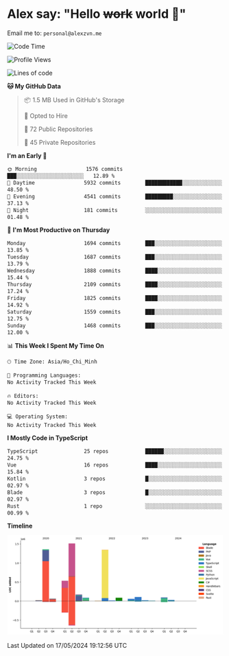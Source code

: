 # Alex say: "Hello ~~work~~ world 🐾"
Email me to: `personal@alexzvn.me`

<!--START_SECTION:waka-->
![Code Time](http://img.shields.io/badge/Code%20Time-1%2C066%20hrs%2055%20mins-blue)

![Profile Views](http://img.shields.io/badge/Profile%20Views-1-blue)

![Lines of code](https://img.shields.io/badge/From%20Hello%20World%20I%27ve%20Written-5.5%20million%20lines%20of%20code-blue)

**🐱 My GitHub Data** 

> 📦 1.5 MB Used in GitHub's Storage 
 > 
> 💼 Opted to Hire
 > 
> 📜 72 Public Repositories 
 > 
> 🔑 45 Private Repositories 
 > 
**I'm an Early 🐤** 

```text
🌞 Morning                1576 commits        ███░░░░░░░░░░░░░░░░░░░░░░   12.89 % 
🌆 Daytime                5932 commits        ████████████░░░░░░░░░░░░░   48.50 % 
🌃 Evening                4541 commits        █████████░░░░░░░░░░░░░░░░   37.13 % 
🌙 Night                  181 commits         ░░░░░░░░░░░░░░░░░░░░░░░░░   01.48 % 
```
📅 **I'm Most Productive on Thursday** 

```text
Monday                   1694 commits        ███░░░░░░░░░░░░░░░░░░░░░░   13.85 % 
Tuesday                  1687 commits        ███░░░░░░░░░░░░░░░░░░░░░░   13.79 % 
Wednesday                1888 commits        ████░░░░░░░░░░░░░░░░░░░░░   15.44 % 
Thursday                 2109 commits        ████░░░░░░░░░░░░░░░░░░░░░   17.24 % 
Friday                   1825 commits        ████░░░░░░░░░░░░░░░░░░░░░   14.92 % 
Saturday                 1559 commits        ███░░░░░░░░░░░░░░░░░░░░░░   12.75 % 
Sunday                   1468 commits        ███░░░░░░░░░░░░░░░░░░░░░░   12.00 % 
```


📊 **This Week I Spent My Time On** 

```text
🕑︎ Time Zone: Asia/Ho_Chi_Minh

💬 Programming Languages: 
No Activity Tracked This Week

🔥 Editors: 
No Activity Tracked This Week

💻 Operating System: 
No Activity Tracked This Week
```

**I Mostly Code in TypeScript** 

```text
TypeScript               25 repos            ██████░░░░░░░░░░░░░░░░░░░   24.75 % 
Vue                      16 repos            ████░░░░░░░░░░░░░░░░░░░░░   15.84 % 
Kotlin                   3 repos             █░░░░░░░░░░░░░░░░░░░░░░░░   02.97 % 
Blade                    3 repos             █░░░░░░░░░░░░░░░░░░░░░░░░   02.97 % 
Rust                     1 repo              ░░░░░░░░░░░░░░░░░░░░░░░░░   00.99 % 
```



**Timeline**

![Lines of Code chart](https://raw.githubusercontent.com/alexzvn/alexzvn/main/assets/bar_graph.png)


 Last Updated on 17/05/2024 19:12:56 UTC
<!--END_SECTION:waka-->
